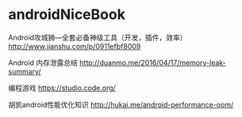 # androidNiceBook
Android攻城狮—全套必备神级工具（开发，插件，效率） http://www.jianshu.com/p/0911efbf8009

Android 内存泄露总结 http://duanmo.me/2016/04/17/memory-leak-summary/

编程游戏 https://studio.code.org/

胡凯android性能优化知识 http://hukai.me/android-performance-oom/



